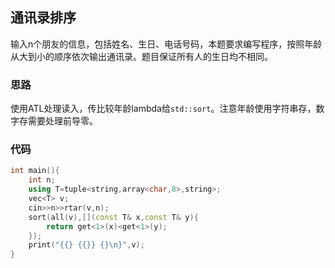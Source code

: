 ## 通讯录排序

输入n个朋友的信息，包括姓名、生日、电话号码，本题要求编写程序，按照年龄从大到小的顺序依次输出通讯录。题目保证所有人的生日均不相同。

### 思路

使用ATL处理读入，传比较年龄lambda给`std::sort`。注意年龄使用字符串存，数字存需要处理前导零。

### 代码

```cpp
int main(){
    int n;
    using T=tuple<string,array<char,8>,string>;
    vec<T> v;
    cin>>n>>rtar(v,n);
    sort(all(v),[](const T& x,const T& y){
        return get<1>(x)<get<1>(y);
    });
    print("{{} {{}} {}\n}",v);
}
```



